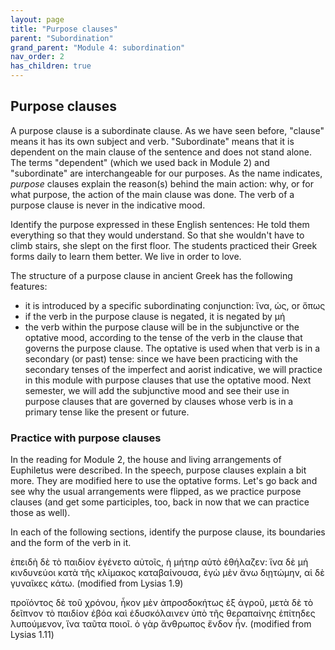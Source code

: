 ```yaml
---
layout: page
title: "Purpose clauses"
parent: "Subordination"
grand_parent: "Module 4: subordination"
nav_order: 2
has_children: true
---
```


## Purpose clauses

A purpose clause is a subordinate clause. As we have seen before, "clause" means it has its own subject and verb. "Subordinate" means that it is dependent on the main clause of the sentence and does not stand alone. The terms "dependent" (which we used back in Module 2) and "subordinate" are interchangeable for our purposes. As the name indicates, *purpose* clauses explain the reason(s) behind the main action: why, or for what purpose, the action of the main clause was done. The verb of a purpose clause is never in the indicative mood.

Identify the purpose expressed in these English sentences:
He told them everything so that they would understand.
So that she wouldn't have to climb stairs, she slept on the first floor.
The students practiced their Greek forms daily to learn them better.
We live in order to love.

The structure of a purpose clause in ancient Greek has the following features:
- it is introduced by a specific subordinating conjunction: ἵνα, ὡς, or ὅπως
- if the verb in the purpose clause is negated, it is negated by μή 
- the verb within the purpose clause will be in the subjunctive or the optative mood, according to the tense of the verb in the clause that governs the purpose clause. The optative is used when that verb is in a secondary (or past) tense: since we have been practicing with the secondary tenses of the imperfect and aorist indicative, we will practice in this module with purpose clauses that use the optative mood. Next semester, we will add the subjunctive mood and see their use in purpose clauses that are governed by clauses whose verb is in a primary tense like the present or future.

### Practice with purpose clauses

In the reading for Module 2, the house and living arrangements of Euphiletus were described. In the speech, purpose clauses explain a bit more. They are modified here to use the optative forms. Let's go back and see why the usual arrangements were flipped, as we practice purpose clauses (and get some participles, too, back in now that we can practice those as well).

In each of the following sections, identify the purpose clause, its boundaries and the form of the verb in it.

ἐπειδὴ δὲ τὸ παιδίον ἐγένετο αὐτοῖς, ἡ μήτηρ αὐτὸ ἐθήλαζεν: ἵνα δὲ μή κινδυνεύοι κατὰ τῆς κλίμακος καταβαίνουσα, ἐγὼ μὲν ἄνω διῃτώμην, αἱ δὲ γυναῖκες κάτω. (modified from Lysias 1.9)

προϊόντος δὲ τοῦ χρόνου, ἧκον μὲν ἀπροσδοκήτως ἐξ ἀγροῦ, μετὰ δὲ τὸ δεῖπνον τὸ παιδίον ἐβόα καὶ ἐδυσκόλαινεν ὑπὸ τῆς θεραπαίνης ἐπίτηδες λυπούμενον, ἵνα ταῦτα ποιοῖ. ὁ γὰρ ἄνθρωπος ἔνδον ἦν. (modified from Lysias 1.11)




